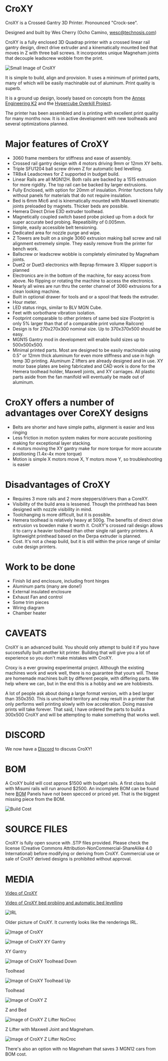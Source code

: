 # CroXY
CroXY is a Crossed Gantry 3D Printer.  Pronounced "Crock-see".  

Designed and built by Wes Cherry (Ocho Camino, wesc@technosis.com)

CroXY is a fully enclosed 3D Quadrap printer with a crossed linear rail gantry design, direct drive extruder and a kinematically mounted bed that moves in Z with three ball screws.  It incorporates unique Magneham joints that decouple leadscrew wobble from the print.

  
 ![Small Image of CroXY](https://github.com/wesc23/CroXY/blob/master/Images/CroXY_Small.png?raw=true)
  
It is simple to build, align and provision.  It uses a minimum of printed parts, many of which will be easily machinable out of aluminum. Print quality is superb.

It is a ground up design, loosely based on concepts from the [Annex Engineering K2](https://github.com/Annex-Engineering/Chhogori-K2) and the [Hypercube Overkill Project](https://reprap.org/forum/read.php?177,807843,807843).  

The printer has been assembled and is printing with excellent print quality for many months now.  It is in active development with new toolheads and several optimizations planned.

# Major features of CroXY
  - 3060 frame members for stiffness and ease of assembly.
  - Crossed rail gantry design with 4 motors driving 9mm or 12mm XY belts.
  - Triple SFU1204 ball screw driven Z for automatic bed levelling.
  - TR8x4 Leadscrews for Z supported in budget build.
  - Linear Rails are all MGN12H.  Both rails are backed by a 1515 extrusion for more rigidity.  The top rail can be backed by larger extrusions.
  - Fully Enclosed, with option for 20mm of insulation.  Printer functions fully without panels for materials that do not require insulation.   
  - Bed is 6mm Mic6 and is kinematically mounted with Maxwell kinematic joints preloaded by magnets.  Thicker beds are possible.
  - Hemera Direct Drive E3D extruder toolhead.
  - Magnetically coupled switch based probe picked up from a dock for super accurate bed probing.  Repeatibility of 0.005mm.
  - Simple, easily accessible belt tensioning.
  - Dedicated area for nozzle purge and wipe. 
  - Z Towers are built on a single 3060 extrusion making ball screw and rail alignment extremely simple.  They easily remove from the printer for bench work.
  - Ballscrew or leadscrew wobble is completely eliminated by Magneham joints.  
  - Duet2 or Duet3 electronics with Reprap firmware 3.  Klipper support is planned
  - Electronics are in the bottom of the machine, for easy access from above.  No flipping or rotating the machine to access the electronics.
  - Nearly all wires are run thru the center channel of 3060 extrusions for a clean looking machine.
  - Built in optional drawer for tools and or a spool that feeds the extruder.  
  - Hour meter.
  - LED status rings, similar to BLV MGN Cube.
  - Feet with sorbothane vibration isolation.
  - Footprint comparable to other printers of same bed size (Footprint is only 5% larger than that of a comparable print volume Railcore)
  - Design is for 270x270x300 nominal size.  Up to 370x370x500 should be easy.  
  - MGN15 Gantry mod in development will enable build sizes up to 500x500x500.
  - Minimal printed parts.  Most are designed to be easily machinable using 0.5" or 12mm thick aluminum for even more stiffness and use in high temp 3D printing.  Aluminum Z lifters are already designed and in use.  XY motor base plates are being fabricated and CAD work is done for the Hemera toolhead holder, Maxwell joints, and XY carriages.  All plastic parts aside from the fan manifold will eventually be made out of aluminum.

# CroXY offers a number of advantages over CoreXY designs
  - Belts are shorter and have simple paths, alignment is easier and less ringing
  - Less friction in motion system makes for more accurate positioning making for exceptional layer stacking.
  - 4 motors moving the XY gantry make for more torque for more accurate positioning (1.4x-4x more torque)
  - Motion is simple X motors move X, Y motors move Y, so troubleshooting is easier
  
# Disadvantages of CroXY
  - Requires 3 more rails and 2 more steppers/drivers than a CoreXY.
  - Visibility of the build area is lessened.  Though the printhead has been designed with nozzle visibility in mind.
  - Toolchanging is more difficult, but it is possible.
  - Hemera toolhead is relatively heavy at 500g.  The benefits of direct drive extrusion vs bowden make it worth it.  CroXY's crossed rail design allows it to carry a heavier toolhead than other single rail gantry printers.  A lightweight printhead based on the Derpa extruder is planned.
  - Cost.  It's not a cheap build, but it is still within the price range of similar cube design printers.
  
# Work to be done 
  - Finish lid and enclosure, including front hinges
  - Aluminum parts (many are done!)
  - External insulated enclosure
  - Exhaust Fan and control
  - Some trim pieces
  - Wiring diagram
  - Chamber heater
  
# CAVEATS
CroXY is an advanced build.  You should only attempt to build it if you have successfully built another kit printer.  Building that will give you a lot of experience so you don't make mistakes with CroXY.  

Croxy is a ever growing experimental project. Although the existing machines work and work well, there is no guarantee that yours will. These are homemade machines built by different people, with differing parts. We help where we can, but in the end this is a hobby and we are hobbiests.

A lot of people ask about doing a large format version, with a bed larger than 350x350.  This is uncharted territory and may result in a printer that only performs well printing slowly with low acceleration.  Doing massive prints will take forever.  That said, I have ordered the parts to build a 300x500 CroXY and will be attempting to make something that works well.
  
# DISCORD
We now have a [Discord](https://discord.gg/ryj6wyx) to discuss CroXY!  
  
  
# BOM  
A CroXY build will cost approx $1500 with budget rails.  A first class build with Misumi rails will run around $2500.  An incomplete BOM can be found here [BOM](https://docs.google.com/spreadsheets/d/1nd5IvDQm3_plhFC6qLKJPE1nMU45jPsB3Xuin5mlSXQ/edit?usp=sharing)
Panels have not been specced or priced yet. That is the biggest missing piece from the BOM.

![Build Cost](https://github.com/wesc23/CroXY/blob/master/Images/Build_Cost.png?raw=true)

# SOURCE FILES
CroXY is fully open source with .STP files provided.  Please check the license (Creative Commons Attribution-NonCommercial-ShareAlike 4.0 International) before modifying or deriving from CroXY.  Commercial use or sale of CroXY derived designs is prohibited without approval.

# MEDIA

[Video of CroXY](https://youtu.be/Kx4VfzS_V6c)

[Video of CroXY bed probiing and automatic bed levelling](https://www.youtube.com/watch?v=WyJbbjh8Hpk)

![IRL](https://github.com/wesc23/CroXY/blob/master/Images/IRL.jpg?raw=true)

Older picture of CroXY.  It currently looks like the renderings IRL.

![Image of CroXY](https://github.com/wesc23/CroXY/blob/master/Images/CroXY_Small.png?raw=true)
  
![Image of CroXY XY Gantry](https://github.com/wesc23/CroXY/blob/master/Images/CroXY_XYGantry.png?raw=true)

XY Gantry

![Image of CroXY Toolhead Down](https://github.com/wesc23/CroXY/blob/master/Images/CroXY_Toolhead_Down.png?raw=true)

Toolhead

![Image of CroXY Toolhead Up](https://github.com/wesc23/CroXY/blob/master/Images/CroXY_Toolhead_Up.png?raw=true)

Toolhead

![Image of CroXY Z](https://github.com/wesc23/CroXY/blob/master/Images/CroXY_Z.png?raw=true)

Z and Bed

![Image of CroXY Z Lifter NoCroc](https://github.com/wesc23/CroXY/blob/master/Images/CroXY_Z_Lifter_NoCroc.png?raw=true)

Z Lifter with Maxwell Joint and Magneham.  

![Image of CroXY Z Lifter NoCroc](https://github.com/wesc23/CroXY/blob/master/Images/CroXY_Z_Lifter_No_Magneham.png?raw=true)

There's also an option with no Magneham that saves 3 MGN12 cars from BOM cost.


